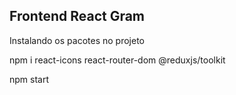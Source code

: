 ## Frontend React Gram 

Instalando os pacotes no projeto 

npm i react-icons react-router-dom @reduxjs/toolkit

npm start 

